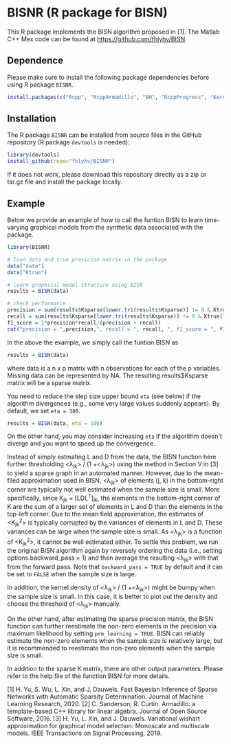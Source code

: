 # BISNR (R package for BISN)

This R package implements the BISN algorithm proposed in [1]. The Matlab C++ Mex code can be found at https://github.com/fhlyhv/BISN.

## Dependence
Please make sure to install the following package dependencies before using R package `BISNR`. 
```r
install.packages(c("Rcpp", "RcppArmadillo", "BH", "RcppProgress", "KernSmooth"))
```

## Installation
The R package `BISNR` can be installed from source files in the GitHub repository (R package `devtools` is needed):
```r
library(devtools)
install_github(repo="fhlyhv/BISNR")
```

If it does not work, please download this repository directly as a zip or tar.gz file and install the package locally.

## Example
Below we provide an example of how to call the funtion BISN to learn time-varying graphical models from the synthetic data associated with the package. 
```r
library(BISNR)

# load data and true presicion matrix in the package
data("data")
data("Ktrue")

# learn graphical model structure using BISN
results = BISN(data)

# check performance
precision = sum(results$Ksparse[lower.tri(results$Ksparse)] != 0 & Ktrue[lower.tri(Ktrue)] != 0)/sum(results$Ksparse[lower.tri(results$Ksparse)] != 0)
recall = sum(results$Ksparse[lower.tri(results$Ksparse)] != 0 & Ktrue[lower.tri(Ktrue)] != 0)/sum(Ktrue[lower.tri(Ktrue)] != 0)
f1_score = 2*precision*recall/(precision + recall)
cat("precision = ",precision,", recall = ", recall, ", f1_score = ", f1_score, "run_time = ", results$run_time)
```

In the above the example, we simply call the funtion BISN as
```r
results = BISN(data)
```
where data is a n x p matrix with n observations for each of the p variables. Missing data can be represented by NA. The resulting results$Ksparse matrix will be a sparse matrix.

You need to reduce the step size upper bound `eta` (see below) if the algorithm divergences (e.g., some very large values suddenly appears). By default, we set `eta = 300`.
```r
results = BISN(data, eta = 100)
```
On the other hand, you may consider increasing `eta` if the algorithm doesn't diverge and you want to speed up the convergence.

Instead of simply estmating L and D from the data, the BISN function here further thresholding <&lambda;<sub>jk</sub>> / (1 +<&lambda;<sub>jk</sub>>) using the method in 
Section V in [3] to yield a sparse graph in an automated manner. However, due to the mean-filed approximation used in BISN, <&lambda;<sub>jk</sub>> of 
elements (j, k) in the bottom-right corner are typically not well estimated when the sample size is small. More specifically, since K<sub>jk</sub> = [LDL<sup>T</sup>]<sub>jk</sub>, the elements in the bottom-right corner of K are the sum of a larger set of elements in L and D than the elements in the top-left corner. Due to the mean field 
approximation, the estimates of <K<sub>jk</sub><sup>2</sup>> is typically corrupted by the variances of elements in L and D. These variances can be large when the sample size is small. As <&lambda;<sub>jk</sub>> is a function of <K<sub>jk</sub><sup>2</sup>>, it cannot be well estimated 
either. To settle this problem, we run the original BISN algorithm again by reversely ordering the data (i.e., setting options.backward_pass = 1) and then average the 
resulting <&lambda;<sub>jk</sub>> with that from the forward pass. Note that `backward_pass = TRUE` by default and it can be set to `FALSE` when the sample 
size is large.

In addition, the kernel density of <&lambda;<sub>jk</sub>> / (1 +<&lambda;<sub>jk</sub>>) might be bumpy when the sample size is small. In this case, it is better to 
plot out the density and choose the threshold of <&lambda;<sub>jk</sub>> manually.

On the other hand, after estimating the sparse precision matrix, the BISN function can further reestimate the non-zero elements in the precision via maximum likelihood by setting `prm_learning = TRUE`. BISN can reliably estimate the non-zero elements when the sample size is relatively large, but it is recommended to reestimate the non-zero elements when the sample size is small. 

In addition to the sparse K matrix, there are other output parameters. Please refer to the help file of the function BISN for more details.

[1] H. Yu, S. Wu, L. Xin, and J. Dauwels. Fast Bayesian Inference of Sparse Networks with Automatic Sparsity Determination. Journal of Machine Learning Research, 2020.
[2] C. Sanderson, R. Curtin. Armadillo: a template-based C++ library for linear algebra. Journal of Open Source Software, 2016.
[3] H. Yu, L. Xin, and J. Dauwels. Variational wishart approximation for graphical model selection: Monoscale and multiscale models. IEEE Transactions on Signal Processing, 2019.
